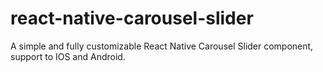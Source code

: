 # react-native-carousel-slider
A simple and fully customizable React Native Carousel Slider component, support to IOS and Android.
